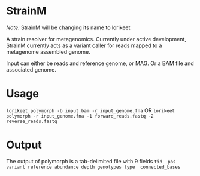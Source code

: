 # StrainM
*Note:* StrainM will be changing its name to lorikeet

A strain resolver for metagenomics. Currently under active development, StrainM currently acts as a variant caller for reads mapped to a metagenome assembled genome.

Input can either be reads and reference genome, or MAG. Or a BAM file and associated genome.

# Usage

`lorikeet polymorph -b input.bam -r input_genome.fna`
OR
`lorikeet polymorph -r input_genome.fna -1 forward_reads.fastq -2 reverse_reads.fastq`

# Output 
The output of polymorph is a tab-delimited file with 9 fields
`tid  pos variant reference abundance depth genotypes type  connected_bases`
